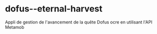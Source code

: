 # dofus--eternal-harvest
Appli de gestion de l'avancement de la quête Dofus ocre en utilisant l'API Metamob
